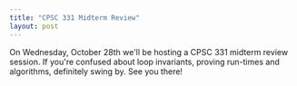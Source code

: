 ```yaml
---
title: "CPSC 331 Midterm Review"
layout: post
---
```



<div class="col-md-12 col-lg-12">	
On Wednesday, October 28th we'll be hosting a CPSC 331 midterm review session. If you're confused about loop invariants, proving run-times and algorithms, definitely swing by. See you there!
<br><br>
</div>

